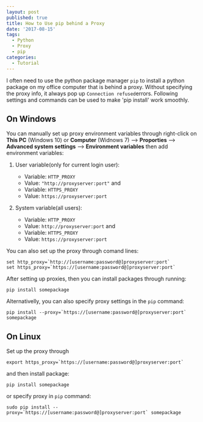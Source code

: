 ```yaml
---
layout: post
published: true
title: How to Use pip behind a Proxy
date: '2017-08-15'
tags:
  - Python
  - Proxy
  - pip
categories:
  - Tutorial
---
```

I often need to use the python package manager `pip` to install a python package on my office computer that is behind a proxy. Without specifying the proxy info, it always pop up `Connection refused`errors. Following settings and commands can be used to make 'pip install' work smoothly.
<!--more-->

## On Windows
You can manually set up proxy environment variables through right-click on **This PC** (Windows 10) or **Computer** (Widnows 7) --> **Proporties** --> **Advanced system settings** --> **Environment variables** then add environment variables:

1. User variable(only for current login user):

    - Variable: `HTTP_PROXY`
    - Value: `"http://proxyserver:port"`
   and 
    - Variable: `HTTPS_PROXY`
    - Value: `https://proxyserver:port`
2. System variable(all users):

    - Variable: `HTTP_PROXY`
    - Value: `http://proxyserver:port`
   and 
    - Variable: `HTTPS_PROXY`
    - Value: `https://proxyserver:port`

You can also set up the proxy through comand lines:

~~~
set http_proxy=`http://[username:password@]proxyserver:port`
set https_proxy=`https://[username:password@]proxyserver:port`
~~~

After setting up proxies, then you can install packages through running:
~~~
pip install somepackage
~~~

Alternativelly, you can also specify proxy settings in the `pip` command:

~~~
pip install --proxy=`https://[username:password@]proxyserver:port` somepackage
~~~

## On Linux
Set up the proxy through

~~~
export https_proxy=`https://[username:password@]proxyserver:port`
~~~

and then install package:

~~~
pip install somepackage
~~~

or specify proxy in `pip` command:

~~~
sudo pip install --proxy=`https://[username:password@]proxyserver:port` somepackage
~~~
